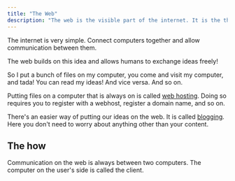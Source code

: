 ```yaml
---
title: "The Web"
description: "The web is the visible part of the internet. It is the thing that makes life on earth pleasurable"
---
```

The internet is very simple. Connect computers together and allow communication between them.

The web builds on this idea and allows humans to exchange ideas freely!

So I put a bunch of files on my computer, you come and visit my computer, and tada! You can read my ideas! And vice versa. And so on.

Putting files on a computer that is always on is called [web hosting](/webhosting/). Doing so requires you to register with a webhost, register a domain name, and so on.

There's an easier way of putting our ideas on the web. It is called [blogging](/blogging/). Here you don't need to worry about anything other than your content.

The how
---
Communication on the web is always between two computers. The computer on the user's side is called the client.
